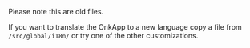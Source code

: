 Please note this are old files.

If you want to translate the OnkApp to a new language copy a file from `/src/global/i18n/` or try one of the other customizations.
